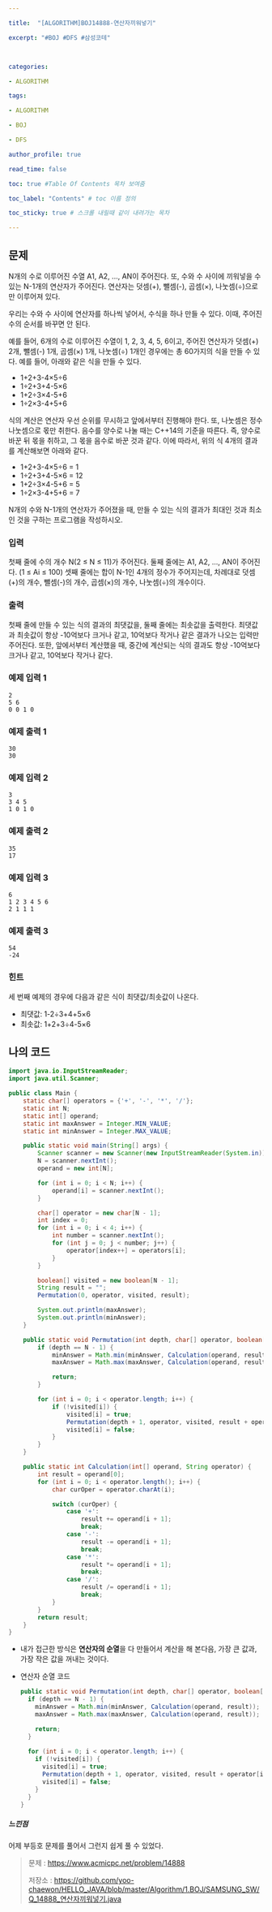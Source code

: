 ```yaml
---

title:  "[ALGORITHM]BOJ14888-연산자끼워넣기"

excerpt: "#BOJ #DFS #삼성코테"



categories:

- ALGORITHM

tags:

- ALGORITHM

- BOJ

- DFS

author_profile: true

read_time: false 

toc: true #Table Of Contents 목차 보여줌

toc_label: "Contents" # toc 이름 정의

toc_sticky: true # 스크롤 내릴때 같이 내려가는 목차

---
```




## 문제

N개의 수로 이루어진 수열 A1, A2, ..., AN이 주어진다. 또, 수와 수 사이에 끼워넣을 수 있는 N-1개의 연산자가 주어진다. 연산자는 덧셈(+), 뺄셈(-), 곱셈(×), 나눗셈(÷)으로만 이루어져 있다.

우리는 수와 수 사이에 연산자를 하나씩 넣어서, 수식을 하나 만들 수 있다. 이때, 주어진 수의 순서를 바꾸면 안 된다.

예를 들어, 6개의 수로 이루어진 수열이 1, 2, 3, 4, 5, 6이고, 주어진 연산자가 덧셈(+) 2개, 뺄셈(-) 1개, 곱셈(×) 1개, 나눗셈(÷) 1개인 경우에는 총 60가지의 식을 만들 수 있다. 예를 들어, 아래와 같은 식을 만들 수 있다.

- 1+2+3-4×5÷6
- 1÷2+3+4-5×6
- 1+2÷3×4-5+6
- 1÷2×3-4+5+6

식의 계산은 연산자 우선 순위를 무시하고 앞에서부터 진행해야 한다. 또, 나눗셈은 정수 나눗셈으로 몫만 취한다. 음수를 양수로 나눌 때는 C++14의 기준을 따른다. 즉, 양수로 바꾼 뒤 몫을 취하고, 그 몫을 음수로 바꾼 것과 같다. 이에 따라서, 위의 식 4개의 결과를 계산해보면 아래와 같다.

- 1+2+3-4×5÷6 = 1
- 1÷2+3+4-5×6 = 12
- 1+2÷3×4-5+6 = 5
- 1÷2×3-4+5+6 = 7

N개의 수와 N-1개의 연산자가 주어졌을 때, 만들 수 있는 식의 결과가 최대인 것과 최소인 것을 구하는 프로그램을 작성하시오.

### 입력

첫째 줄에 수의 개수 N(2 ≤ N ≤ 11)가 주어진다. 둘째 줄에는 A1, A2, ..., AN이 주어진다. (1 ≤ Ai ≤ 100) 셋째 줄에는 합이 N-1인 4개의 정수가 주어지는데, 차례대로 덧셈(+)의 개수, 뺄셈(-)의 개수, 곱셈(×)의 개수, 나눗셈(÷)의 개수이다. 

### 출력

첫째 줄에 만들 수 있는 식의 결과의 최댓값을, 둘째 줄에는 최솟값을 출력한다. 최댓값과 최솟값이 항상 -10억보다 크거나 같고, 10억보다 작거나 같은 결과가 나오는 입력만 주어진다. 또한, 앞에서부터 계산했을 때, 중간에 계산되는 식의 결과도 항상 -10억보다 크거나 같고, 10억보다 작거나 같다.



### 예제 입력 1

```
2
5 6
0 0 1 0
```

### 예제 출력 1 

```
30
30
```

### 예제 입력 2

```
3
3 4 5
1 0 1 0
```

### 예제 출력 2 

```
35
17
```

### 예제 입력 3

```
6
1 2 3 4 5 6
2 1 1 1
```

### 예제 출력 3

```
54
-24
```

### 힌트

세 번째 예제의 경우에 다음과 같은 식이 최댓값/최솟값이 나온다.

- 최댓값: 1-2÷3+4+5×6
- 최솟값: 1+2+3÷4-5×6



## 나의 코드

```java
import java.io.InputStreamReader;
import java.util.Scanner;

public class Main {
    static char[] operators = {'+', '-', '*', '/'};
    static int N;
    static int[] operand;
    static int maxAnswer = Integer.MIN_VALUE;
    static int minAnswer = Integer.MAX_VALUE;

    public static void main(String[] args) {
        Scanner scanner = new Scanner(new InputStreamReader(System.in));
        N = scanner.nextInt();
        operand = new int[N];

        for (int i = 0; i < N; i++) {
            operand[i] = scanner.nextInt();
        }

        char[] operator = new char[N - 1];
        int index = 0;
        for (int i = 0; i < 4; i++) {
            int number = scanner.nextInt();
            for (int j = 0; j < number; j++) {
                operator[index++] = operators[i];
            }
        }

        boolean[] visited = new boolean[N - 1];
        String result = "";
        Permutation(0, operator, visited, result);

        System.out.println(maxAnswer);
        System.out.println(minAnswer);
    }

    public static void Permutation(int depth, char[] operator, boolean[] visited, String result) {
        if (depth == N - 1) {
            minAnswer = Math.min(minAnswer, Calculation(operand, result));
            maxAnswer = Math.max(maxAnswer, Calculation(operand, result));

            return;
        }

        for (int i = 0; i < operator.length; i++) {
            if (!visited[i]) {
                visited[i] = true;
                Permutation(depth + 1, operator, visited, result + operator[i]);
                visited[i] = false;
            }
        }
    }

    public static int Calculation(int[] operand, String operator) {
        int result = operand[0];
        for (int i = 0; i < operator.length(); i++) {
            char curOper = operator.charAt(i);

            switch (curOper) {
                case '+':
                    result += operand[i + 1];
                    break;
                case '-':
                    result -= operand[i + 1];
                    break;
                case '*':
                    result *= operand[i + 1];
                    break;
                case '/':
                    result /= operand[i + 1];
                    break;
            }
        }
        return result;
    }
}
```

- 내가 접근한 방식은 **연산자의 순열**을 다 만들어서 계산을 해 본다음,  가장 큰 값과, 가장 작은 값을 꺼내는 것이다.

- 연산자 순열 코드

  ```java
  public static void Permutation(int depth, char[] operator, boolean[] visited, String result) {
    if (depth == N - 1) {
      minAnswer = Math.min(minAnswer, Calculation(operand, result));
      maxAnswer = Math.max(maxAnswer, Calculation(operand, result));
  
      return;
    }
    
    for (int i = 0; i < operator.length; i++) {
      if (!visited[i]) {
        visited[i] = true;
        Permutation(depth + 1, operator, visited, result + operator[i]);
        visited[i] = false;
      }
    }
  }
  ```

  



##### 느낀점

어제 부등호 문제를 풀어서 그런지 쉽게 풀 수 있었다. 

> 문제 : https://www.acmicpc.net/problem/14888
>
> 저장소 : https://github.com/yoo-chaewon/HELLO_JAVA/blob/master/Algorithm/1.BOJ/SAMSUNG_SW/Q_14888_연산자끼워넣기.java

